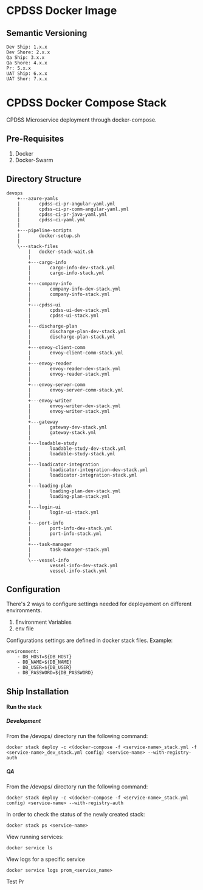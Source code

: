 # CPDSS Docker Image

## Semantic Versioning

```
Dev Ship: 1.x.x
Dev Shore: 2.x.x
Qa Ship: 3.x.x
Qa Shore: 4.x.x
Pr: 5.x.x
UAT Ship: 6.x.x
UAT Shor: 7.x.x
```

# CPDSS Docker Compose Stack

CPDSS Microservice deployment through docker-compose.

## Pre-Requisites 

1. Docker
2. Docker-Swarm

## Directory Structure

```
devops
    +---azure-yamls
    |       cpdss-ci-pr-angular-yaml.yml
    |       cpdss-ci-pr-comm-angular-yaml.yml
    |       cpdss-ci-pr-java-yaml.yml
    |       cpdss-ci-yaml.yml
    |
    +---pipeline-scripts
    |       docker-setup.sh
    |
    \---stack-files
        |   docker-stack-wait.sh
        |
        +---cargo-info
        |       cargo-info-dev-stack.yml
        |       cargo-info-stack.yml
        |
        +---company-info
        |       company-info-dev-stack.yml
        |       company-info-stack.yml
        |
        +---cpdss-ui
        |       cpdss-ui-dev-stack.yml
        |       cpdss-ui-stack.yml
        |
        +---discharge-plan
        |       discharge-plan-dev-stack.yml
        |       discharge-plan-stack.yml
        |
        +---envoy-client-comm
        |       envoy-client-comm-stack.yml
        |
        +---envoy-reader
        |       envoy-reader-dev-stack.yml
        |       envoy-reader-stack.yml
        |
        +---envoy-server-comm
        |       envoy-server-comm-stack.yml
        |
        +---envoy-writer
        |       envoy-writer-dev-stack.yml
        |       envoy-writer-stack.yml
        |
        +---gateway
        |       gateway-dev-stack.yml
        |       gateway-stack.yml
        |
        +---loadable-study
        |       loadable-study-dev-stack.yml
        |       loadable-study-stack.yml
        |
        +---loadicator-integration
        |       loadicator-integration-dev-stack.yml
        |       loadicator-integration-stack.yml
        |
        +---loading-plan
        |       loading-plan-dev-stack.yml
        |       loading-plan-stack.yml
        |
        +---login-ui
        |       login-ui-stack.yml
        |
        +---port-info
        |       port-info-dev-stack.yml
        |       port-info-stack.yml
        |
        +---task-manager
        |       task-manager-stack.yml
        |
        \---vessel-info
                vessel-info-dev-stack.yml
                vessel-info-stack.yml
```

## Configuration

There's 2 ways to configure settings needed for deployement on different environments.
1. Environment Variables
2. env file

Configurations settings are defined in docker stack files.
Example: 
```
environment: 
    - DB_HOST=${DB_HOST}
    - DB_NAME=${DB_NAME} 
    - DB_USER=${DB_USER} 
    - DB_PASSWORD=${DB_PASSWORD}
```
## Ship Installation

#### Run the stack

##### Development 
From the /devops/<service-name> directory run the following command:
```
docker stack deploy -c <(docker-compose -f <service-name>_stack.yml -f <service-name>_dev_stack.yml config) <service-name> --with-registry-auth
```
##### QA
From the /devops/<service-name> directory run the following command:
```
docker stack deploy -c <(docker-compose -f <service-name>_stack.yml config) <service-name> --with-registry-auth
```

In order to check the status of the newly created stack:

```
docker stack ps <service-name>
```

View running services:
```
docker service ls
```
View logs for a specific service

```
docker service logs prom_<service_name>
```

Test Pr